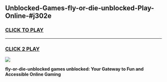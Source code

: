 
## Unblocked-Games-fly-or-die-unblocked-Play-Online-#j302e
<h3>
<a href="https://premium.freeplayer.one?title=fly-or-die-unblocked&ref=27F">CLICK TO PLAY</a></h3>
<hr>

<h3>
<a href="https://premium.freeplayer.one?title=fly-or-die-unblocked&ref=27F">CLICK 2 PLAY</a>
  
</h3>

<a href="https://premium.freeplayer.one?title=fly-or-die-unblocked&ref=27F"><img src="https://clearcache.store/games.png"></a>


**fly-or-die-unblocked games unblocked: Your Gateway to Fun and Accessible Online Gaming**
